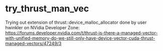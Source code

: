 # try\_thrust\_man\_vec

Trying out extension of thrust::device\_malloc\_allocator done by user hwinkler on NVidia Developer Zone: 
https://forums.developer.nvidia.com/t/thrust-is-there-a-managed-vector-with-unified-memory-do-we-still-only-have-device-vector-cuda-thrust-managed-vectors/47249/3




